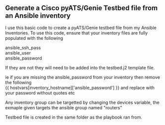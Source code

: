 ## Generate a Cisco pyATS/Genie Testbed file from an Ansible inventory

I use this basic code to create a pyATS/Genie testbed file from my Ansible Inventories. 
To use this code, ensure that your inventory files are fully populated with the following

ansible_ssh_pass<br/>
ansible_user<br/>
ansible_password<br/>

If they are not they will need to be added into the testbed.j2 template file.

ie if you are missing the ansible_password from your inventory then remove the following<br/>
{{ hostvars[inventory_hostname]['ansible_password'] }} and replace with your password without quotes etc

Any inventory group can be targetted by changing the devices variable, the exmaple given targets the ansible group named "routers"

Testbed file is created in the same folder as the playbook ran from.

